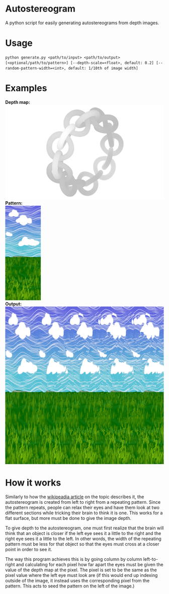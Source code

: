 # Autostereogram
A python script for easily generating autostereograms from depth images.

# Usage

`python generate.py <path/to/input> <path/to/output> [<optional/path/to/pattern>] [--depth-scale=<float>, default: 0.2] [--random-pattern-width=<int>, default: 1/10th of image width]`

# Examples

**Depth map:**
<br>
<img alt="depth map of the default Blender monkey 3d model" src="https://github.com/regulus79/autostereogram/blob/main/sample_images/chain_ring.png?raw=true" height=300>
<br>
**Pattern:**
<br>
<img alt="sample pattern of sky and grass" src="https://github.com/regulus79/autostereogram/blob/main/sample_patterns/grass_and_sky.png?raw=true" height=300>
<br>
**Output:**
<br>
<img alt="output autostereograph using the given pattern and depth map" src="https://github.com/regulus79/autostereogram/blob/main/sample_outputs/chain_ring_output_grass_and_sky.png?raw=true" height=500>

# How it works

Similarly to how the [wikipeadia article](https://en.wikipedia.org/wiki/Autostereogram) on the topic describes it, the autostereogram is created from left to right from a repeating pattern. Since the pattern repeats, people can relax their eyes and have them look at two different sections while tricking their brain to think it is one. This works for a flat surface, but more must be done to give the image depth.

To give depth to the autostereogram, one must first realize that the brain will think that an object is closer if the left eye sees it a little to the right and the right eye sees it a little to the left. In other words, the width of the repeating pattern must be less for that object so that the eyes must cross at a closer point in order to see it.

The way this program achieves this is by going column by column left-to-right and calculating for each pixel how far apart the eyes must be given the value of the depth map at the pixel. The pixel is set to be the same as the pixel value where the left eye must look are (if this would end up indexing outside of the image, it instead uses the corresponding pixel from the pattern. This acts to seed the pattern on the left of the image.)